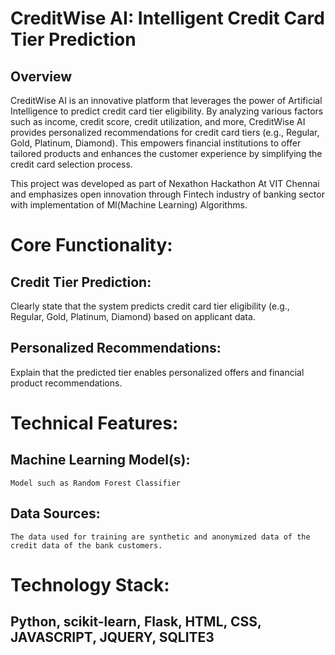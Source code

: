 # CreditWise AI: Intelligent Credit Card Tier Prediction

## Overview

CreditWise AI is an innovative platform that leverages the power of Artificial Intelligence to predict credit card tier eligibility. By analyzing various factors such as income, credit score, credit utilization, and more, CreditWise AI provides personalized recommendations for credit card tiers (e.g., Regular, Gold, Platinum, Diamond). This empowers financial institutions to offer tailored products and enhances the customer experience by simplifying the credit card selection process.

This project was developed as part of Nexathon Hackathon At VIT Chennai and emphasizes open innovation through Fintech industry of banking sector with implementation of Ml(Machine Learning) Algorithms.

# Core Functionality:

## Credit Tier Prediction:
  Clearly state that the system predicts credit card tier eligibility (e.g., Regular, Gold, Platinum, Diamond) based on applicant data.
## Personalized Recommendations: 
  Explain that the predicted tier enables personalized offers and financial product recommendations.
  
# Technical Features:

  ## Machine Learning Model(s): 
    Model such as Random Forest Classifier
  ## Data Sources: 
    The data used for training are synthetic and anonymized data of the credit data of the bank customers.
    
# Technology Stack: 
  ## Python, scikit-learn, Flask, HTML, CSS, JAVASCRIPT, JQUERY, SQLITE3
